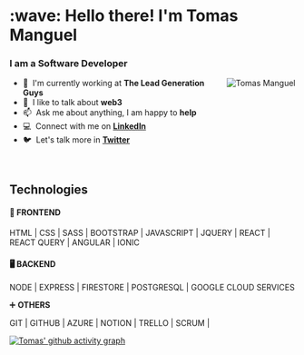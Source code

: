 <h1 align="left" id="suhailkakar-title">:wave: Hello there! I'm Tomas Manguel</h1>

<h3 align="left">I am a Software Developer </h3>

<a href="#tmanguel-title">
  <img src="https://github-readme-stats.vercel.app/api?username=tmanguel&show_icons=true&theme=react&count_private=true&include_all_commits=true" alt="Tomas Manguel" align="right" />
</a>

- :office: &nbsp;I'm currently working at **The Lead Generation Guys**
- :speech_balloon: &nbsp;I like to talk about **web3**
- :mailbox: &nbsp;Ask me about anything, I am happy to **help**
- :computer: &nbsp;Connect with me on **[LinkedIn]**
- :bird: &nbsp;Let's talk more in **[Twitter]**


</br>



<h2>Technologies</h2>

<h4>🎨 FRONTEND</h4>

HTML | CSS | SASS | BOOTSTRAP | JAVASCRIPT | JQUERY | REACT | REACT QUERY | ANGULAR | IONIC 

<h4>🖥 BACKEND</h4>

NODE | EXPRESS | FIRESTORE | POSTGRESQL | GOOGLE CLOUD SERVICES

➕ **OTHERS**

GIT | GITHUB | AZURE | NOTION | TRELLO | SCRUM |  

[![Tomas' github activity graph](https://activity-graph.herokuapp.com/graph?username=tmanguel&theme=react-dark)](https://github.com/tmanguel)

[linkedin]: https://www.linkedin.com/in/tomas-manguel/ "LinkedIn"
[twitter]: https://twitter.com/tomymanguel "Twitter"

